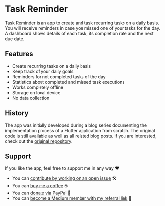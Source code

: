 # Task Reminder

Task Reminder is an app to create and task recurring tasks on a daily basis. You will receive reminders in case you missed one of your tasks for the day. A dashboard shows details of each task, its completion rate and the next due date.

## Features

- Create recurring tasks on a daily basis
- Keep track of your daily goals
- Reminders for not completed tasks of the day
- Statistics about completed and missed task executions
- Works completely offline
- Storage on local device
- No data collection

## History

The app was initially developed during a blog series documenting the implementation process of a Flutter application from scratch. The original code is still available as well as all related blog posts. If you are interested, check out the [original repository](https://github.com/xeladu/flutter_task_reminder).

## Support

If you like the app, feel free to support me in any way ❤

- You can [contribute by working on an open issue](https://github.com/xeladu/task_reminder/issues) 🛠
- You can [buy me a coffee](https://www.buymeacoffee.com/xeladu) ☕
- You can [donate via PayPal](https://www.paypal.com/donate/?hosted_button_id=JPWK39GGPAAFQ) 🎁
- You can [become a Medium member with my referral link](https://medium.com/@xeladu/membership) 📣
